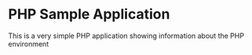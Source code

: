# PHP Sample Application

This is a very simple PHP application showing information about the PHP environment